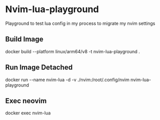 # Nvim-lua-playground #

Playground to test lua config in my process to migrate my nvim settings
## Build Image ##
docker build --platform linux/arm64/v8 -t nvim-lua-playground .

## Run Image Detached ##
docker run --name nvim-lua -d -v ./nvim:/root/.config/nvim nvim-lua-playground

## Exec neovim ##
docker exec nvim-lua <command>
